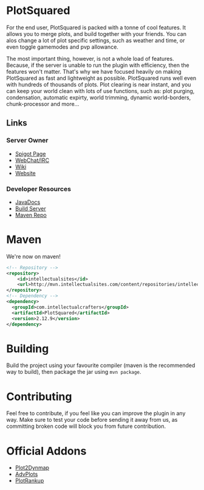# PlotSquared
For the end user, PlotSquared is packed with a tonne of cool features. It allows you to merge plots, and build together with your friends. You can alos change a lot of plot specific settings, such as weather and time, or even toggle gamemodes and pvp allowance.

The most important thing, however, is not a whole load of features. Because, if the server is unable to run the plugin with efficiency, then the features won't matter. That's why we have focused heavily on making PlotSquared as fast and lightweight as possible. PlotSquared runs well even with hundreds of thousands of plots. Plot clearing is near instant, and you can keep your world clean with lots of use functions, such as: plot purging, condensation, automatic expirty, world trimming, dynamic world-borders, chunk-processor and more...

## Links

### Server Owner
* [Spigot Page](https://www.spigotmc.org/resources/plotsquared.1177/)
* [WebChat/IRC](http://webchat.esper.net/?nick=&channels=IntellectualCrafters&fg_color=000&fg_sec_color=000&bg_color=FFF)
* [Wiki](https://github.com/intellectualcrafters/plotsquared/wiki)
* [Website](http://plotsquared.com)

### Developer Resources
* [JavaDocs](http://empcraft.com/plotsquared/doc/)
* [Build Server](http://ci.intellectualsites.com/job/PlotSquared/)
* [Maven Repo](http://mvn.intellectualsites.com/content/repositories/intellectualsites/)


# Maven
We're now on maven!
```xml
<!-- Repository -->
<repository>
    <id>intellectualsites</id>
    <url>http://mvn.intellectualsites.com/content/repositories/intellectualsites/</url>
</repository>
<!-- Dependency -->
<dependency>
  <groupId>com.intellectualcrafters</groupId>
  <artifactId>PlotSquared</artifactId>
  <version>2.12.9</version>
</dependency>
```

# Building
Build the project using your favourite compiler (maven is the recommended way to build), then package the jar using `mvn package`. 

# Contributing
Feel free to contribute, if you feel like you can improve the plugin in any way. Make sure to test your code before sending it away from us, as committing broken code will block you from future contribution.

# Official Addons
* [Plot2Dynmap](http://www.spigotmc.org/resources/plot2dynmap.1292/)
* [AdvPlots](http://www.spigotmc.org/resources/advplots-%CE%B2.1500/)
* [PlotRankup](http://www.spigotmc.org/resources/plotrankup.1571/)
